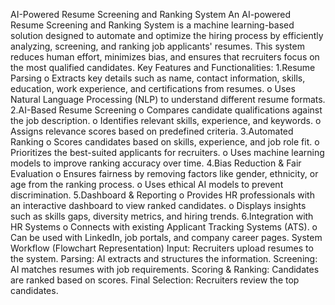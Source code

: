 AI-Powered Resume Screening and Ranking System
An AI-powered Resume Screening and Ranking System is a machine learning-based solution designed to automate and optimize the hiring process by efficiently analyzing, screening, and ranking job applicants' resumes. This system reduces human effort, minimizes bias, and ensures that recruiters focus on the most qualified candidates.
Key Features and Functionalities:
    1.Resume Parsing
        o	Extracts key details such as name, contact information, skills, education,               work experience, and certifications from resumes.
        o	Uses Natural Language Processing (NLP) to understand different resume formats.
    2.AI-Based Resume Screening
        o	Compares candidate qualifications against the job description.
        o	Identifies relevant skills, experience, and keywords.
        o	Assigns relevance scores based on predefined criteria.
    3.Automated Ranking
        o	Scores candidates based on skills, experience, and job role fit.
        o	Prioritizes the best-suited applicants for recruiters.
        o	Uses machine learning models to improve ranking accuracy over time.
    4.Bias Reduction & Fair Evaluation
        o	Ensures fairness by removing factors like gender, ethnicity, or age from the           ranking process.
        o	Uses ethical AI models to prevent discrimination.
    5.Dashboard & Reporting
        o	Provides HR professionals with an interactive dashboard to view ranked                 candidates.
        o	Displays insights such as skills gaps, diversity metrics, and hiring trends.
    6.Integration with HR Systems
        o	Connects with existing Applicant Tracking Systems (ATS).
        o	Can be used with LinkedIn, job portals, and company career pages.
System Workflow (Flowchart Representation)
    Input: Recruiters upload resumes to the system.
    Parsing: AI extracts and structures the information.
    Screening: AI matches resumes with job requirements.
    Scoring & Ranking: Candidates are ranked based on scores.
    Final Selection: Recruiters review the top candidates.
